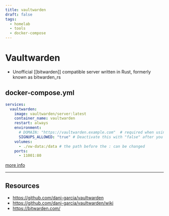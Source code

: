 ```yaml
---
title: vaultwarden
draft: false
tags:
  - homelab
  - tools
  - docker-compose
---
```

# Vaultwarden

- Unofficial [[bitwarden]] compatible server written in Rust, formerly known as bitwarden_rs

## docker-compose.yml
```yml
services:
  vaultwarden:
    image: vaultwarden/server:latest
    container_name: vaultwarden
    restart: always
    environment:
      # DOMAIN: "https://vaultwarden.example.com"  # required when using a reverse proxy; your domain; vaultwarden needs to know it's https to work properly with attachments
      SIGNUPS_ALLOWED: "true" # Deactivate this with "false" after you have created your account so that no strangers can register
    volumes:
      - ./vw-data:/data # the path before the : can be changed
    ports:
      - 11001:80
```
[more info](https://github.com/dani-garcia/vaultwarden/wiki/Using-Docker-Compose)

---

## Resources
- https://github.com/dani-garcia/vaultwarden
- https://github.com/dani-garcia/vaultwarden/wiki
- https://bitwarden.com/